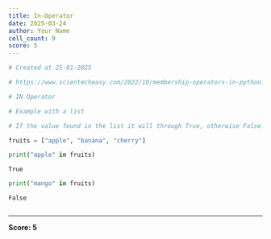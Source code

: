 ```yaml
---
title: In-Operator
date: 2025-03-24
author: Your Name
cell_count: 9
score: 5
---
```


```python
# Created at 25-01-2025
```


```python
# https://www.scientecheasy.com/2022/10/membership-operators-in-python.html/
```


```python
# IN Operator 
```


```python
# Example with a list
```


```python
# If the value found in the list it will through True, otherwise False.
```


```python
fruits = ["apple", "banana", "cherry"]
```


```python
print("apple" in fruits)
```

    True



```python
print("mango" in fruits)
```

    False



```python

```


---
**Score: 5**
